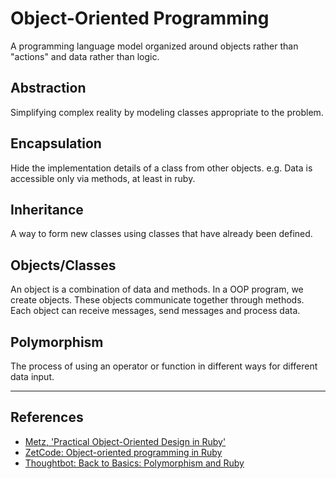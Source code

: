 # Object-Oriented Programming

A programming language model organized around objects rather than "actions" and data rather than logic.

## Abstraction

Simplifying complex reality by modeling classes appropriate to the problem.

## Encapsulation

Hide the implementation details of a class from other objects. e.g. Data is accessible only via methods, at least in ruby.

## Inheritance

A way to form new classes using classes that have already been defined.

## Objects/Classes

An object is a combination of data and methods. In a OOP program, we create objects. These objects communicate together through methods. Each object can receive messages, send messages and process data.

## Polymorphism

The process of using an operator or function in different ways for different data input.

---

## References

-   [Metz, 'Practical Object-Oriented Design in Ruby'](http://www.amazon.com/Practical-Object-Oriented-Design-Ruby-Addison-Wesley/dp/0321721330)
-   [ZetCode: Object-oriented programming in Ruby](http://zetcode.com/lang/rubytutorial/oop)
-   [Thoughtbot: Back to Basics: Polymorphism and Ruby](https://robots.thoughtbot.com/back-to-basics-polymorphism-and-ruby)
